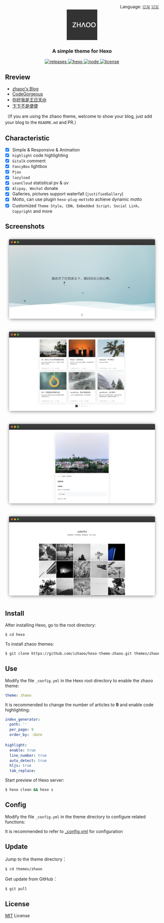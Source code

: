 <div align="right">
  Language:
  <a title="简体中文" href="https://github.com/izhaoo/hexo-theme-zhaoo/blob/master/README.md">🇨🇳</a>
  <a title="English" href="https://github.com/izhaoo/hexo-theme-zhaoo/blob/master/README_EN.md">🇺🇸</a>
</div>

<div align="center">
  <a href="https://github.com/izhaoo/hexo-theme-zhaoo/" target="_blank" rel="noopener noreferrer">
    <img src="./source/image/zhaoo-logo.png" alt="zhaoo logo" width="100">
  </a>
</div>

<h3 align="center">A simple theme for Hexo</h3>  

<div align="center">
  <a href="https://github.com/izhaoo/hexo-theme-zhaoo/releases" target="_blank" rel="noopener noreferrer">
    <img alt="releases" src="https://img.shields.io/badge/releases-v1.1.0-blue.svg?style=flat-square&longCache=true">
  </a>
  <a href="https://hexo.io" target="_blank" rel="noopener noreferrer">
    <img alt="hexo" src="https://img.shields.io/badge/hexo-%3E=4.0.0-blue.svg?style=flat-square&logo=hexo&longCache=true">
  </a>
  <a href="https://nodejs.org" target="_blank" rel="noopener noreferrer">
    <img alt="node" src="https://img.shields.io/badge/node-%3E=10.9.0-green.svg?style=flat-square&logo=Node.js&longCache=true">
  </a>
  <a href="(https://github.com/izhaoo/hexo-theme-zhaoo/blob/master/LICENSE" target="_blank" rel="noopener noreferrer">
    <img alt="license" src="https://img.shields.io/badge/license-MIT-green.svg?style=flat-square&longCache=true">
  </a>
</div>

## Rreview

- [zhaoo's Blog](https://www.izhaoo.com)
- [CodeGorgeous](https://codegorgeous.github.io/)
- [你好我是王日天@](http://www.rt95.ink/)
- [卞卞不是便便](https://www.bianxr.com/)

（If you are using the zhaoo theme, welcome to show your blog, just add your blog to the `README.md` and PR.）

## Characteristic

- [x] Simple & Responsive & Animation
- [x] `highlight` code highlighting
- [x] `Gitalk` comment
- [x] `FancyBox` lightbox
- [x] `Pjax`
- [x] `lazyload`
- [x] `LeanCloud` statistical pv & uv
- [x] `Alipay, Wechat` donate
- [x] Galleries, pictures support waterfall (`justifiedGallery`)
- [x] Motto, can use plugin `hexo-plug-motto`to achieve dynamic motto
- [x] Customized `Theme Style`、`CDN`、`Embedded Script`、`Social Link`、`Copyright` and more

## Screenshots

![preview](./screenshots/preview.png)

![index](./screenshots/index.png)

![article](./screenshots/article.png)

![galleries](./screenshots/galleries.png)

## Install

After installing Hexo, go to the root directory:

```bash
$ cd hexo
```

To install zhaoo themes:

```bash
$ git clone https://github.com/izhaoo/hexo-theme-zhaoo.git themes/zhaoo
```

## Use

Modify the file `_config.yml` in the Hexo root directory to enable the zhaoo theme:

```yml
theme: zhaoo
```

It is recommended to change the number of articles to **9** and enable code highlighting:

```yml
index_generator:
  path: ''
  per_page: 9
  order_by: -date

highlight:
  enable: true
  line_number: true
  auto_detect: true
  hljs: true
  tab_replace:
```

Start preview of Hexo server:

```bash
$ hexo clean && hexo s
```

## Config

Modify the file `_config.yml` in the theme directory to configure related functions:

It is recommended to refer to [_config.yml](https://github.com/izhaoo/hexo-theme-zhaoo/blob/master/_config.yml) for configuration

## Update

Jump to the theme directory：

```bash
$ cd themes/zhaoo
```

Get update from GitHub：

```bash
$ git pull
```

## License

[MIT](https://github.com/izhaoo/hexo-theme-zhaoo/blob/master/LICENSE) License